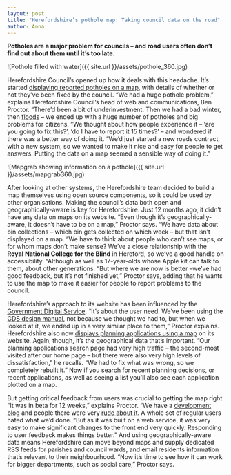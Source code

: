 ```yaml
---
layout: post
title: "Herefordshire’s pothole map: Taking council data on the road"
author: Anna
---
```


__Potholes are a major problem for councils – and road users often don’t find out about them until it’s too late.__

![Pothole filled with water]({{ site.url }}/assets/pothole_360.jpg)

Herefordshire Council’s opened up how it deals with this headache. It’s started [displaying reported potholes on a map](https://www.herefordshire.gov.uk/transport-and-highways/maintenance/potholes/potholes-map), with details of whether or not they’ve been fixed by the council. “We had a huge pothole problem,” explains Herefordshire Council’s head of web and communications, Ben Proctor. “There’d been a bit of underinvestment. Then we had a bad winter, then [floods](http://www.herefordtimes.com/pictures/galleries/2014_januaryfloods/0/) – we ended up with a huge number of potholes and big problems for citizens. “We thought about how people experience it – ‘are you going to fix this?’, ‘do I have to report it 15 times?’ – and wondered if there was a better way of doing it. “We’d just started a new roads contract, with a new system, so we wanted to make it nice and easy for people to get answers. Putting the data on a map seemed a sensible way of doing it.”

![Mapgrab showing information on a pothole]({{ site.url }}/assets/mapgrab360.jpg)

After looking at other systems, the Herefordshire team decided to build a map themselves using open source components, so it could be used by other organisations. Making the council’s data both open and geographically-aware is key for Herefordshire. Just 12 months ago, it didn’t have any data on maps on its website. “Even though it’s geographically-aware, it doesn’t have to be on a map,” Proctor says. “We have data about bin collections – which bin gets collected on which week – but that isn’t displayed on a map. “We have to think about people who can’t see maps, or for whom maps don’t make sense? We’ve a close relationship with the __Royal National College for the Blind__ in Hereford, so we’ve a good handle on accessibility. “Although as well as 17-year-olds whose Apple kit can talk to them, about other generations. “But where we are now is better –we’ve had good feedback, but it’s not finished yet,” Proctor says, adding that he wants to use the map to make it easier for people to report problems to the council.

Herefordshire’s approach to its website has been influenced by the [Government Digital Service](https://gds.blog.gov.uk/). “It’s about the user need. We’ve been using the [GDS design manual](https://www.gov.uk/service-manual), not because we thought we had to, but when we looked at it, we ended up in a very similar place to them,” Proctor explains. Herefordshire also now [displays planning applications using a map](https://www.herefordshire.gov.uk/planning-and-building-control/development-control/planning-applications) on its website. Again, though, it’s the geographical data that’s important. “Our planning applications search page had very high traffic – the second-most visited after our home page – but there were also very high levels of dissatisfaction,” he recalls. “We had to fix what was wrong, so we completely rebuilt it.” Now if you search for recent planning decisions, or recent applications, as well as seeing a list you’ll also see each application plotted on a map.

But getting critical feedback from users was crucial to getting the map right. “It was in beta for 12 weeks,” explains Proctor. “We have a [development blog](https://www.herefordshire.gov.uk/blog) and people there were very [rude about it](https://www.herefordshire.gov.uk/2014/may/a-simpler-way-to-find-planning-applications). A whole set of regular users hated what we’d done. “But as it was built on a web service, it was very easy to make significant changes to the front end very quickly. Responding to user feedback makes things better.” And using geographically-aware data means Herefordshire can move beyond maps and supply dedicated RSS feeds for parishes and council wards, and email residents information that’s relevant to their neighbourhood. “Now it’s time to see how it can work for bigger departments, such as social care,” Proctor says.
